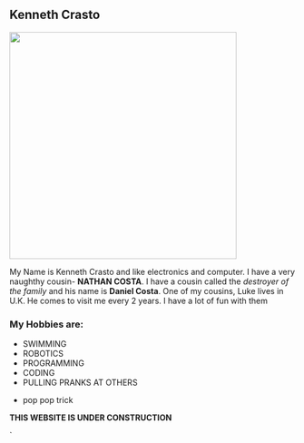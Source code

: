 ## Kenneth Crasto  
<img src="http://wallpapercave.com/wp/yxedRFW.jpg" width="400">

My Name is Kenneth Crasto and like electronics and computer. I have a very naughthy cousin- **NATHAN COSTA**. 
I have a cousin called the _destroyer of the family_ and his name is **Daniel Costa**. One of my cousins, Luke lives in U.K. He comes to visit me every 2 years. I have a lot of fun with them 


### My Hobbies are:
* SWIMMING
* ROBOTICS
* PROGRAMMING
* CODING
* PULLING PRANKS AT OTHERS
 - pop pop trick



**THIS WEBSITE IS UNDER CONSTRUCTION**


`
